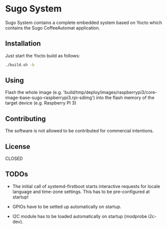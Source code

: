 # Sugo System

Sugo System contains a complete embedded system
based on Yocto which contains the Sugo CoffeeAutomat application.

## Installation

Just start the Yocto build as follows:

```bash
./build.sh -b
```

## Using

Flash the whole image (e.g. 'build/tmp/deploy/images/raspberrypi3/core-image-base-sugo-raspberrypi3.rpi-sdimg')
into the flash memory of the target device (e.g. Raspberry PI 3)

## Contributing

The software is not allowed to be contributed for commercial intentions.

## License

CLOSED

## TODOs

* The initial call of systemd-firstboot starts interactive requests for
  locale language and time-zone settings. This has to be pre-configured
  at startup!
  
* GPIOs have to be setted up automatically on startup.

* I2C module has to be loaded automatically on startup (modprobe i2c-dev).
